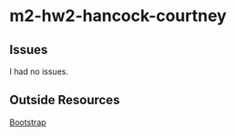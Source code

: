 # m2-hw2-hancock-courtney
## Issues
I had no issues.
## Outside Resources
[Bootstrap](https://getbootstrap.com/)
